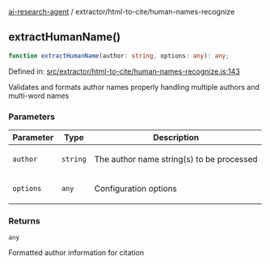 [ai-research-agent](../../modules.md) / extractor/html-to-cite/human-names-recognize

## extractHumanName()

```ts
function extractHumanName(author: string, options: any): any;
```

Defined in: [src/extractor/html-to-cite/human-names-recognize.js:143](https://github.com/vtempest/ai-research-agent/tree/master/packages/ai-research-agent/src/extractor/html-to-cite/human-names-recognize.js#L143)

Validates and formats author names properly handling multiple authors and multi-word names

### Parameters

<table>
<thead>
<tr>
<th>Parameter</th>
<th>Type</th>
<th>Description</th>
</tr>
</thead>
<tbody>
<tr>
<td>

`author`

</td>
<td>

`string`

</td>
<td>

The author name string(s) to be processed

</td>
</tr>
<tr>
<td>

`options`

</td>
<td>

`any`

</td>
<td>

Configuration options

</td>
</tr>
</tbody>
</table>

### Returns

`any`

Formatted author information for citation
